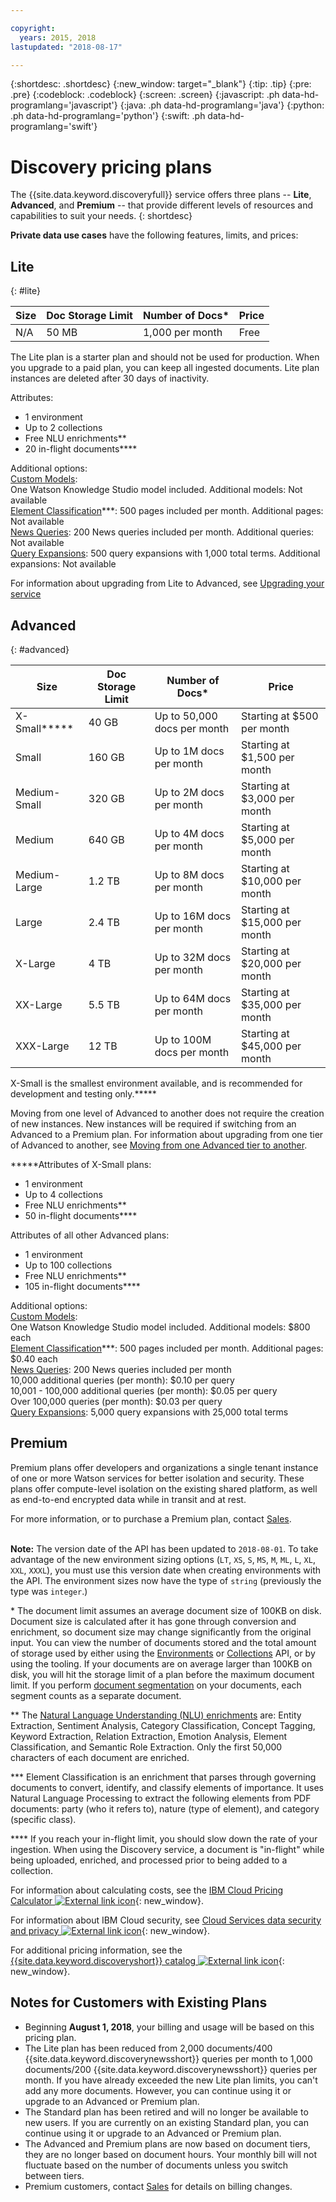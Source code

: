 ```yaml
---

copyright:
  years: 2015, 2018
lastupdated: "2018-08-17"

---
```


{:shortdesc: .shortdesc}
{:new_window: target="_blank"}
{:tip: .tip}
{:pre: .pre}
{:codeblock: .codeblock}
{:screen: .screen}
{:javascript: .ph data-hd-programlang='javascript'}
{:java: .ph data-hd-programlang='java'}
{:python: .ph data-hd-programlang='python'}
{:swift: .ph data-hd-programlang='swift'}

# Discovery pricing plans

The {{site.data.keyword.discoveryfull}} service offers three plans -- **Lite**, **Advanced**, and **Premium** -- that provide different levels of resources and capabilities to suit your needs.
{: shortdesc}

**Private data use cases** have the following features, limits, and prices:

## Lite
{: #lite}

Size | Doc Storage Limit | Number of Docs\* | Price 
------ | ------ | ------ | ------  
N/A | 50 MB | 1,000 per month | Free 

The Lite plan is a starter plan and should not be used for production. When you upgrade to a paid plan, you can keep all ingested documents.  Lite plan instances are deleted after 30 days of inactivity. 

Attributes:
- 1 environment
- Up to 2 collections
- Free NLU enrichments\*\*
- 20 in-flight documents\*\*\*\* 

Additional options:<br> [Custom Models](/docs/services/discovery/integrate-wks.html#integrating-your-custom-model):<br>
One Watson Knowledge Studio model included. Additional models: Not available<br>[Element Classification](/docs/services/discovery/element-classification.html)\*\*\*:
500 pages included per month. Additional pages: Not available <br>[News Queries](/docs/services/discovery/watson-discovery-news.html): 
200 News queries included per month. Additional queries:  Not available<br>[Query Expansions](/docs/services/discovery/using.html#query-expansion):
500 query expansions with 1,000 total terms. Additional expansions: Not available

For information about upgrading from Lite to Advanced, see [Upgrading your service](/docs/services/discovery/upgrading.html#service)

## Advanced
{: #advanced}

Size | Doc Storage Limit | Number of Docs\* | Price 
------ | ------ | ------ | ------ 
X-Small\*\*\*\*\* | 40 GB | Up to 50,000 docs per month | Starting at $500 per month  
Small | 160 GB | Up to 1M docs per month | Starting at $1,500 per month  
Medium-Small | 320 GB | Up to 2M docs per month | Starting at $3,000 per month 
Medium| 640 GB | Up to 4M docs per month | Starting at $5,000 per month 
Medium-Large | 1.2 TB | Up to 8M docs per month | Starting at $10,000 per month 
Large| 2.4 TB | Up to 16M docs per month | Starting at $15,000 per month 
X-Large| 4 TB | Up to 32M docs per month | Starting at $20,000 per month 
XX-Large | 5.5 TB | Up to 64M docs per month | Starting at $35,000 per month 
XXX-Large | 12 TB | Up to 100M docs per month | Starting at $45,000 per month 

X-Small is the smallest environment available, and is recommended for development and testing only.\*\*\*\*\*

Moving from one level of Advanced to another does not require the creation of new instances. New instances will be required if switching from an Advanced to a Premium plan. For information about upgrading from one tier of Advanced to another, see [Moving from one Advanced tier to another](/docs/services/discovery/upgrading.html#advanced).

\*\*\*\*\*Attributes of X-Small plans: 
- 1 environment
- Up to 4 collections
- Free NLU enrichments\*\*
- 50 in-flight documents\*\*\*\*

Attributes of all other Advanced plans:
- 1 environment
- Up to 100 collections
- Free NLU enrichments\*\*
- 105 in-flight documents\*\*\*\*

Additional options:<br> [Custom Models](/docs/services/discovery/integrate-wks.html#integrating-your-custom-model):<br>
One Watson Knowledge Studio model included. Additional models: $800 each<br>[Element Classification](/docs/services/discovery/element-classification.html)\*\*\*:
500 pages included per month. Additional pages: $0.40 each<br>[News Queries](/docs/services/discovery/watson-discovery-news.html): 
200 News queries included per month  
10,000 additional queries (per month): $0.10 per query<br>
10,001 - 100,000 additional queries (per month): $0.05 per query<br>
Over 100,000 queries (per month): $0.03 per query<br>
[Query Expansions](/docs/services/discovery/using.html#query-expansion):
5,000 query expansions with 25,000 total terms

## Premium
   
Premium plans offer developers and organizations a single tenant instance of one or more Watson services for better isolation and security. These plans offer compute-level isolation on the existing shared platform, as well as end-to-end encrypted data while in transit and at rest. 

For more information, or to purchase a Premium plan, contact [Sales](https://ibm.biz/contact-wdc-premium). 
<br>
<br> 

**Note:** The version date of the API has been updated to `2018-08-01`. To take advantage of the new environment sizing options (`LT`, `XS`, `S`, `MS`, `M`, `ML`, `L`, `XL`, `XXL`, `XXXL`), you must use this version date when creating environments with the API. The environment sizes now have the type of `string` (previously the type was `integer`.)

\* The document limit assumes an average document size of 100KB on disk. Document size is calculated after it has gone through conversion and enrichment, so document size may change significantly from the original input. You can view the number of documents stored and the total amount of storage used by either using the [Environments](https://console.bluemix.net/apidocs/discovery#get-environment-info) or [Collections](https://console.bluemix.net/apidocs/discovery#get-collection-details) API, or by using the tooling. If your documents are on average larger than 100KB on disk, you will hit the storage limit of a plan before the maximum document limit. If you perform [document segmentation](https://console.bluemix.net/docs/services/discovery/building.html#doc-segmentation) on your documents, each segment counts as a separate document.

\*\* The [Natural Language Understanding (NLU) enrichments](https://console.bluemix.net/docs/services/discovery/building.html#adding-enrichments) are: Entity Extraction, Sentiment Analysis, Category Classification, Concept Tagging, Keyword Extraction, Relation Extraction, Emotion Analysis, Element Classification, and Semantic Role Extraction.  Only the first 50,000 characters of each document are enriched. 

\*\*\* Element Classification is an enrichment that parses through governing documents to convert, identify, and classify elements of importance. It uses Natural Language Processing to extract the following elements from PDF documents: party (who it refers to), nature (type of element), and category (specific class).

\*\*\*\* If you reach your in-flight limit, you should slow down the rate of your ingestion.  When using the Discovery service, a document is "in-flight" while being uploaded, enriched, and processed prior to being added to a collection.

For information about calculating costs, see the [IBM Cloud Pricing Calculator ![External link icon](../../icons/launch-glyph.svg "External link icon")](https://console.bluemix.net/pricing/platform/watson){: new_window}.

For information about IBM Cloud security, see [Cloud Services data security and privacy ![External link icon](../../icons/launch-glyph.svg "External link icon")](https://www.ibm.com/software/sla/sladb.nsf/sla/csdsp?OpenDocument){: new_window}.

For additional pricing information, see the [{{site.data.keyword.discoveryshort}} catalog ![External link icon](../../icons/launch-glyph.svg "External link icon")](https://console.bluemix.net/catalog/services/discovery){: new_window}.

## Notes for Customers with Existing Plans

- Beginning **August 1, 2018**, your billing and usage will be based on this pricing plan.
- The Lite plan has been reduced from 2,000 documents/400 {{site.data.keyword.discoverynewsshort}} queries per month to 1,000 documents/200 {{site.data.keyword.discoverynewsshort}} queries per month.  If you have already exceeded the new Lite plan limits, you can't add any more documents. However, you can continue using it or upgrade to an Advanced or Premium plan.
- The Standard plan has been retired and will no longer be available to new users. If you are currently on an existing Standard plan, you can continue using it or upgrade to an Advanced or Premium plan.
- The Advanced and Premium plans are now based on document tiers, they are no longer based on document hours. Your monthly bill will not fluctuate based on the number of documents unless you switch between tiers.
- Premium customers, contact [Sales](https://ibm.biz/contact-wdc-premium) for details on billing changes.	